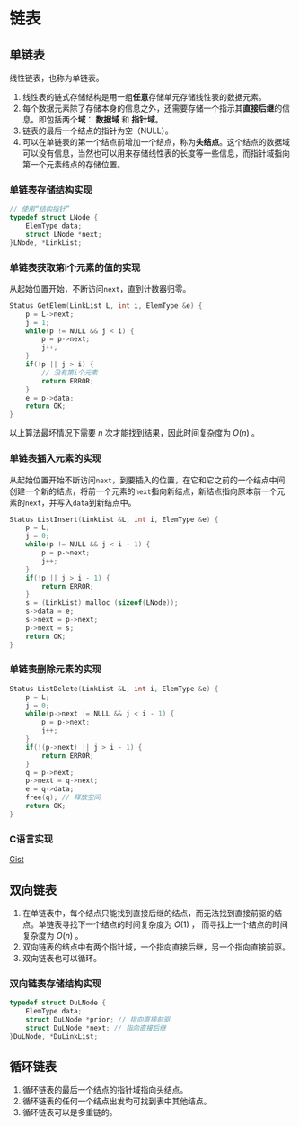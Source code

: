 # 链表

## 单链表
线性链表，也称为单链表。

1. 线性表的链式存储结构是用一组**任意**存储单元存储线性表的数据元素。
2. 每个数据元素除了存储本身的信息之外，还需要存储一个指示其**直接后继**的信息。即包括两个**域**： **数据域** 和 **指针域**。
3. 链表的最后一个结点的指针为空（NULL）。
4. 可以在单链表的第一个结点前增加一个结点，称为**头结点**。这个结点的数据域可以没有信息，当然也可以用来存储线性表的长度等一些信息，而指针域指向第一个元素结点的存储位置。



### 单链表存储结构实现
```c
// 使用“结构指针”
typedef struct LNode {
    ElemType data;
    struct LNode *next;
}LNode, *LinkList;
```

### 单链表获取第i个元素的值的实现
从起始位置开始，不断访问`next`，直到计数器归零。
```c
Status GetElem(LinkList L, int i, ElemType &e) {
    p = L->next;
    j = 1;
    while(p != NULL && j < i) {
        p = p->next;
        j++;
    }
    if(!p || j > i) {
        // 没有第i个元素
        return ERROR;
    }
    e = p->data;
    return OK;
}
```
以上算法最坏情况下需要 $n$ 次才能找到结果，因此时间复杂度为 $O(n)$ 。

  
  

### 单链表插入元素的实现
从起始位置开始不断访问`next`，到要插入的位置，在它和它之前的一个结点中间创建一个新的结点，将前一个元素的`next`指向新结点，新结点指向原本前一个元素的`next`，并写入`data`到新结点中。
```c
Status ListInsert(LinkList &L, int i, ElemType &e) {
    p = L;
    j = 0;
    while(p != NULL && j < i - 1) {
        p = p->next;
        j++;
    }
    if(!p || j > i - 1) {
        return ERROR;
    }
    s = (LinkList) malloc (sizeof(LNode));
    s->data = e;
    s->next = p->next;
    p->next = s;
    return OK;
}
```

### 单链表删除元素的实现
```c
Status ListDelete(LinkList &L, int i, ElemType &e) {
    p = L;
    j = 0;
    while(p->next != NULL && j < i - 1) {
        p = p->next;
        j++;
    }
    if(!(p->next) || j > i - 1) {
        return ERROR;
    }
    q = p->next;
    p->next = q->next;
    e = q->data;
    free(q); // 释放空间
    return OK;
}
```

### C语言实现
[Gist](https://gist.github.com/yunwuu/f0b96819d99553c481741fe53887072c)

## 双向链表
1. 在单链表中，每个结点只能找到直接后继的结点，而无法找到直接前驱的结点。单链表寻找下一个结点的时间复杂度为 $O(1)$ ， 而寻找上一个结点的时间复杂度为 $O(n)$ 。
2. 双向链表的结点中有两个指针域，一个指向直接后继，另一个指向直接前驱。
3. 双向链表也可以循环。


### 双向链表存储结构实现
```c
typedef struct DuLNode {
    ElemType data;
    struct DuLNode *prior; // 指向直接前驱
    struct DuLNode *next; // 指向直接后继
}DuLNode, *DuLinkList;
```


## 循环链表
1. 循环链表的最后一个结点的指针域指向头结点。
2. 循环链表的任何一个结点出发均可找到表中其他结点。
3. 循环链表可以是多重链的。

